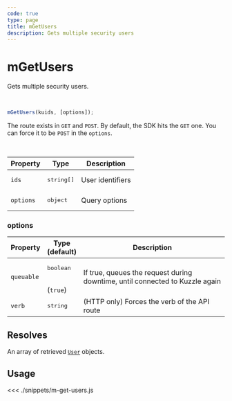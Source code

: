 ```yaml
---
code: true
type: page
title: mGetUsers
description: Gets multiple security users
---
```


# mGetUsers

Gets multiple security users.

<br />

```js
mGetUsers(kuids, [options]);
```
The route exists in `GET` and `POST`.
By default, the SDK hits the `GET` one.
You can force it to be `POST` in the `options`.

<br />

| Property | Type | Description |
|--- |--- |--- |
| `ids` | <pre>string[]</pre> | User identifiers |
| `options` | <pre>object</pre> | Query options |

### options

| Property | Type<br />(default) | Description |
| --- | --- | --- |
| `queuable` | <pre>boolean</pre><br />(`true`) | If true, queues the request during downtime, until connected to Kuzzle again |
| `verb`     | <pre>string</pre>      | (HTTP only) Forces the verb of the API route |

## Resolves

An array of retrieved [`User`](/sdk/js/7/core-classes/user/introduction) objects.

## Usage

<<< ./snippets/m-get-users.js
